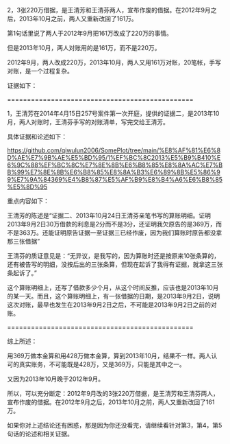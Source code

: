 2，3张220万借据，是王清芳和王清芬两人，宣布作废的借据。在2012年9月之后，2013年10月之前，两人又重新改回了161万。

第1句话里说了两人于2012年9月把161万改成了220万的事情。



但是2013年10月，两人对账用的是161万，而不是220万。

2012年9月，两人改成220万，2013年10月，两人又用161万对账，20笔帐，手写对账，是一个过程复杂。

证据如下：

===============================================

1，王清芳在2014年4月15日257号案件第一次开庭，提供的证据二，是2013年10月，两人对账时，王清芬手写的对账清单，写完交给王清芳。

具体证据和论述如下：

https://github.com/qiwulun2006/SomePlot/tree/main/%E8%AF%81%E6%8D%AE%E7%9B%AE%E5%BD%95/1%EF%BC%8C2013%E5%B9%B410%E6%9C%88%EF%BC%8C%E7%8E%8B%E6%B8%85%E8%8A%AC%E7%BB%99%E7%8E%8B%E6%B8%85%E8%8A%B3%E6%89%8B%E5%86%99%E7%9A%84369%E4%B8%87%E5%AF%B9%E8%B4%A6%E6%B8%85%E5%8D%95

重点内容如下：

王清芳的陈述是“证据二、2013年10月24日王清芬亲笔书写的算账明细。证明2013年9月2日30万借款的利息是2分而不是3分，还证明我欠原告的是369万，而不是363万。还能证明原告证据一至证据三已经作废，因为我们算账时原告都没拿那三张借据”

王清芬的质证意见是：“无异议，是我写的，因为算账时还是按原来10张条算的，还有被告写的明细，没按后出的三张条算，但现在起诉了我得有证据，就拿这三张条起诉了。”

这个算账明细上，还写了借款多少个月，从这个时间反推，应该也是2013年10月的某一天。而且，这个算账明细上，有一张借据的日期，是2013年9月2日，说明这次对账，最早也发生在2013年9月2日之后，不可能是2013年9月2日之前的对账。


===============================================


综上所述：

用369万做本金算和用428万做本金算，算到2013年10月，结果不一样。两人认可的真实账务，不可能既是428万，又是369万，只能是其中之一。

又因为2013年10月晚于2012年9月。

所以，可以充分断定：2012年9月改的3张220万借据，是王清芳和王清芬两人，宣布作废的借据。在2012年9月之后，2013年10月之前，两人又重新改回了161万。

如果你对上述结论还有困惑，那是因为你还没看完，请继续看针对第3，第4，第5句话的论述和相关证据。



